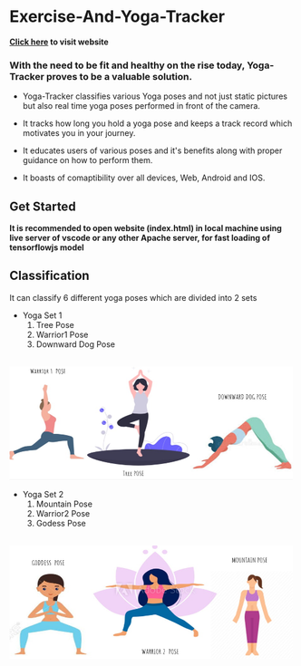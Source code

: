 # Exercise-And-Yoga-Tracker

<b><a href="https://elysian01.github.io/Exercise-And-Yoga-Tracker/">Click here</a> to visit website</b>

### With the need to be fit and healthy on the rise today, Yoga-Tracker proves to be a valuable solution. 

* Yoga-Tracker classifies various Yoga poses and not just static pictures but also real time yoga poses performed in front of the camera. 

* It tracks how long you hold a yoga pose and keeps a track record which motivates you in your journey.

* It educates users of various poses and it's benefits along with proper guidance on how to perform them.

* It boasts of comaptibility over all devices, Web, Android and IOS.

## Get Started

<b>It is recommended to open website (index.html) in local machine using live server of vscode or any other Apache server, for fast loading of tensorflowjs model</b>

## Classification

It can classify 6 different yoga poses which are divided into 2 sets

* Yoga Set 1
    1. Tree Pose
    2. Warrior1 Pose
    3. Downward Dog Pose
<br><br>
<img src = "./static/imgs/yoga_set1.jpeg" width="500px" height = "200px">


* Yoga Set 2
    1. Mountain Pose
    2. Warrior2 Pose
    3. Godess Pose
<br><br>
<img src = "./static/imgs/yoga_set2.jpeg" width="500px" height = "200px">
